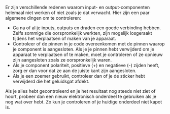 Er zijn verschillende redenen waarom input- en output-componenten helemaal niet werken of niet zoals je dat verwacht. Hier zijn een paar algemene dingen om te controleren:

+ Ga na of al je inputs, outputs en draden een goede verbinding hebben. Zelfs sommige die oorspronkelijk werkten, zijn mogelijk losgeraakt tijdens het verplaatsen of maken van je apparaat.
+ Controleer of de pinnen in je code overeenkomen met de pinnen waarop je component is aangesloten. Als je je pinnen hebt verwijderd om je apparaat te verplaatsen of te maken, moet je controleren of ze opnieuw zijn aangesloten zoals ze oorspronkelijk waren.
+ Als je component polariteit, positieve (+) en negatieve (-) zijden heeft, zorg er dan voor dat ze aan de juiste kant zijn aangesloten.
+ Als je een zoemer gebruikt, controleer dan of je de sticker hebt verwijderd die het geluidsgat afdekt.

Als je alles hebt gecontroleerd en je het resultaat nog steeds niet ziet of hoort, probeer dan een nieuw elektronisch onderdeel te gebruiken als je nog wat over hebt. Zo kun je controleren of je huidige onderdeel niet kapot is.
